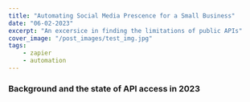 ```yaml
---
title: "Automating Social Media Prescence for a Small Business"
date: "06-02-2023"
excerpt: "An excersice in finding the limitations of public APIs"
cover_image: "/post_images/test_img.jpg"
tags:
    - zapier
    - automation
---
```


### Background and the state of API access in 2023

